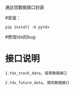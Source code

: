 通达信数据接口封装

#安装：

    pip install -U pytdx

#修改tdx的bug:
    
    
# 接口说明
    
    1.tdx_stock_data, 股票数据接口
    
    2.tdx_future_data, 期货数据接口    
